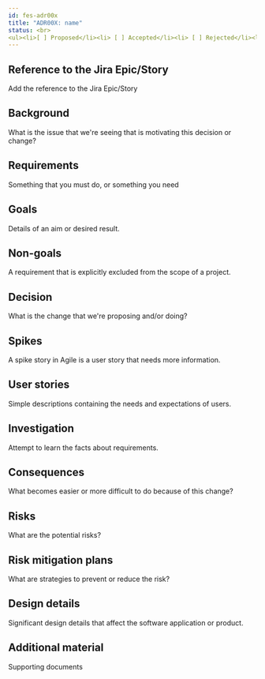 ```yaml
---
id: fes-adr00x
title: "ADR00X: name"
status: <br>
<ul><li>[ ] Proposed</li><li> [ ] Accepted</li><li> [ ] Rejected</li><li> [ ] Deprecated</li><li> [ ] Superseded</li></ul>
---
```


## Reference to the Jira Epic/Story

Add the reference to the Jira Epic/Story

## Background

What is the issue that we're seeing that is motivating this decision or change?

## Requirements

Something that you must do, or something you need

## Goals

Details of an aim or desired result.

## Non-goals

A requirement that is explicitly excluded from the scope of a project.

## Decision

What is the change that we're proposing and/or doing?

## Spikes

A spike story in Agile is a user story that needs more information.

## User stories

Simple descriptions containing the needs and expectations of users.

## Investigation

Attempt to learn the facts about requirements.

## Consequences

What becomes easier or more difficult to do because of this change?

## Risks

What are the potential risks?

## Risk mitigation plans

What are strategies to prevent or reduce the risk?

## Design details

Significant design details that affect the software application or product.

## Additional material

Supporting documents
